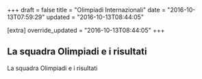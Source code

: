 +++
draft = false
title = "Olimpiadi Internazionali"
date = "2016-10-13T07:59:29"
updated = "2016-10-13T08:44:05"

[extra]
override_updated = "2016-10-13T08:44:05"
+++
## La squadra Olimpiadi e i risultati

La squadra Olimpiadi e i risultati
